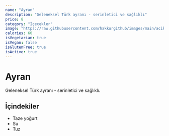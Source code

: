 ```yaml
---
name: "Ayran"
description: "Geleneksel Türk ayranı - serinletici ve sağlıklı"
price: 8
category: "İçecekler"
image: "https://raw.githubusercontent.com/hakkurgithub/images/main/acik-ayran.jpg"
calories: 60
isVegetarian: true
isVegan: false
isGlutenFree: true
isActive: true
---
```


# Ayran

Geleneksel Türk ayranı - serinletici ve sağlıklı.

## İçindekiler
- Taze yoğurt
- Su
- Tuz
